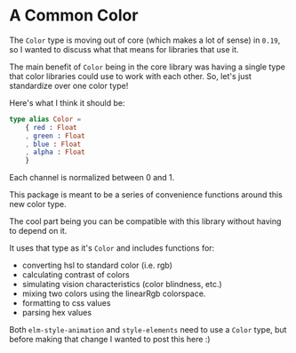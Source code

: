 # A Common Color

The `Color` type is moving out of core (which makes a lot of sense) in `0.19`, so I wanted to discuss what that means for libraries that use it.

The main benefit of `Color` being in the core library was having a single type that color libraries could use to work with each other.  So, let's just standardize over one color type! 

Here's what I think it should be:

```elm
type alias Color =
    { red : Float
    , green : Float
    , blue : Float
    , alpha : Float
    }
```

Each channel is normalized between 0 and 1.


This package is meant to be a series of convenience functions around this new color type.

The cool part being you can be compatible with this library without having to depend on it.

It uses that type as it's `Color` and includes functions for:

- converting hsl to standard color (i.e. rgb)
- calculating contrast of colors
- simulating vision characteristics (color blindness, etc.)
- mixing two colors using the linearRgb colorspace.
- formatting to css values
- parsing hex values


Both `elm-style-animation` and `style-elements` need to use a `Color` type, but before making that change I wanted to post this here :)



